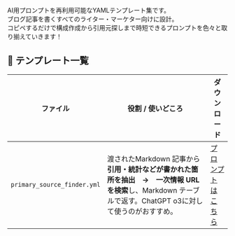 AI用プロンプトを再利用可能なYAMLテンプレート集です。  
ブログ記事を書くすべてのライター・マーケター向けに設計。  
コピペするだけで構成作成から引用元探しまで時短できるプロンプトを色々と取り揃えていきます！

## 📑 テンプレート一覧

| ファイル | 役割 / 使いどころ | ダウンロード |
|---------|-----------------|------------------|
| `primary_source_finder.yml` | 渡されたMarkdown 記事から**引用・統計などが書かれた箇所を抽出　→　一次情報 URL を検索**し、Markdown テーブルで返す。ChatGPT o3に対して使うのがおすすめ。 | [プロンプトはこちら](https://raw.githubusercontent.com/ryusei-blog/prompt-templates/refs/heads/main/primary_source_finder.yml) |
